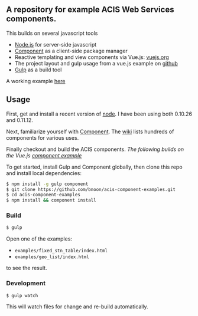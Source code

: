 ## A repository for example ACIS Web Services components.

This builds on several javascript tools

* [Node.js](http://nodejs.org/) for server-side javascript
* [Component](http://github.com/component/component) as a client-side package manager
* Reactive templating and view components via Vue.js: [vuejs.org](http://vuejs.org)
* The project layout and gulp usage from a vue.js example on [github](https://github.com/vuejs/vue-component-example)
* [Gulp](http://gulpjs.com/) as a build tool

A working example [here](http://bnoon.github.io/acis-component-examples/)

## Usage

First, get and install a recent version of [node](http://nodejs.org/).  I have been using both 0.10.26 and 0.11.12.

Next, familiarize yourself with [Component](http://github.com/component/component).  The [wiki](https://github.com/component/component/wiki/Components) lists hundreds of components for various uses.

Finally checkout and build the ACIS components.  *The following builds on the Vue.js [component example](https://github.com/vuejs/vue-component-example)*

To get started, install Gulp and Component globally, then clone this repo and install local dependencies:

``` bash
$ npm install -g gulp component
$ git clone https://github.com/bnoon/acis-component-examples.git
$ cd acis-component-examples
$ npm install && component install
```

### Build

``` bash
$ gulp
```

Open one of the examples:

* `examples/fixed_stn_table/index.html`
* `examples/geo_list/index.html`

to see the result.

### Development

``` bash
$ gulp watch
```

This will watch files for change and re-build automatically.